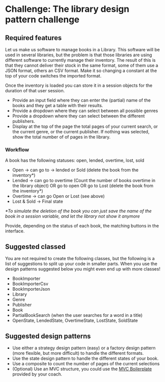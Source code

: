 # Challenge: The library design pattern challenge

## Required features
Let us make us software to manage books in a Library.
This software will be used in several libraries, but the problem is that those libraries are using different software to currently manage their inventory.
The result of this is that they cannot deliver their stock in the same format, some of them use a JSON format, others an CSV format.
Make it so changing a constant at the top of your code switches the imported format.

Once the inventory is loaded you can store it in a session objects for the duration of that user session.

- Provide an input field where they can enter the (partial) name of the books and they get a table with their results.
- Provide a dropdown where they can select between all possible genres
- Provide a dropdown where they can select between the different publishers.
- Display at the top of the page the total pages of your current search, or the current genre, or the current publisher. If nothing was selected, show the total number of of pages in the library.

### Workflow
A book has the following statuses: open, lended, overtime, lost, sold

- Open -> can go to -> lended or Sold (delete the book from the inventory*)
- Lended -> can go to overtime (Count the number of books overtime in the library object) OR go to open OR go to Lost (delete the book from the inventory*)
- Overtime -> can go Open or Lost (see above)
- Lost & Sold -> Final state

_*To simulate the deletion of the book you can just save the name of the book in a session variable, and let the library not show it anymore_

Provide, depending on the status of each book, the matching buttons in the interface.

## Suggested classed
You are not required to create the following classes, but the following is a list of suggestions to split up your code in smaller parts.
When you use the design patterns suggested below you might even end up with more classes!

- BookImporter
- BookImporterCsv
- BookImporterJson
- Library
- Genre
- Publisher
- Book
- PartialBookSearch (when the user searches for a word in a title)
- OpenState, LendedState, OvertimeState, LostState, SoldState

## Suggested design patterns
- Use either a strategy design pattern (easy) or a factory design pattern (more flexible, but more difficult) to handle the different formats.
- Use the state design pattern to handle the different states of your book.
- Use a composite to count the number of pages of the current selections
- (Optional) Use an MVC structure, you could use the [MVC Boilerplate](https://github.com/becodeorg/php-mvc-boilerplate) provided by your coach.
